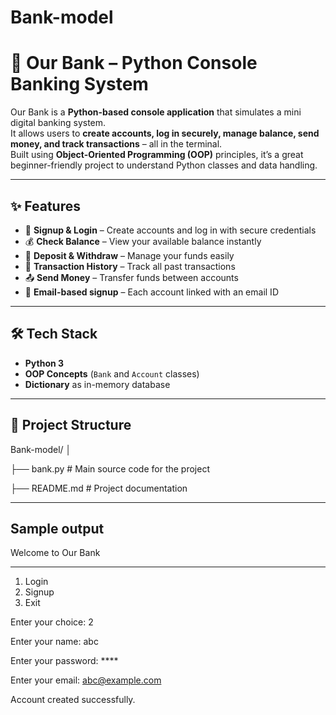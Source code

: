 # Bank-model
# 🏦 Our Bank – Python Console Banking System

Our Bank is a **Python-based console application** that simulates a mini digital banking system.  
It allows users to **create accounts, log in securely, manage balance, send money, and track transactions** – all in the terminal.  
Built using **Object-Oriented Programming (OOP)** principles, it’s a great beginner-friendly project to understand Python classes and data handling.

---

## ✨ Features
- 🔑 **Signup & Login** – Create accounts and log in with secure credentials  
- 💰 **Check Balance** – View your available balance instantly  
- 🏧 **Deposit & Withdraw** – Manage your funds easily  
- 🔄 **Transaction History** – Track all past transactions  
- 📤 **Send Money** – Transfer funds between accounts  
- 📧 **Email-based signup** – Each account linked with an email ID  

---

## 🛠️ Tech Stack
- **Python 3**  
- **OOP Concepts** (`Bank` and `Account` classes)  
- **Dictionary** as in-memory database  

---

## 📂 Project Structure
Bank-model/
│

├── bank.py # Main source code for the project

├── README.md # Project documentation


---
## Sample output
Welcome to Our Bank
__________________________________________________
1. Login
2. Signup
3. Exit

Enter your choice: 2

Enter your name: abc

Enter your password: ****

Enter your email: abc@example.com

Account created successfully.

